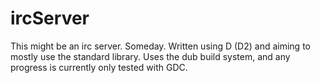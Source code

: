 # ircServer
This might be an irc server. Someday.
Written using D (D2) and aiming to mostly use the standard library.
Uses the dub build system, and any progress is currently only tested with GDC.
